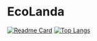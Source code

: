 # EcoLanda
[![Readme Card](https://github-readme-stats.vercel.app/api/pin/?username=oierbanos&repo=EcoLanda)](https://github.com/oierbanos/EcoLanda)
[![Top Langs](https://github-readme-stats.vercel.app/api/top-langs/?username=oierbanos&layout=compact)](https://github.com/oierbanos/EcoLanda)
